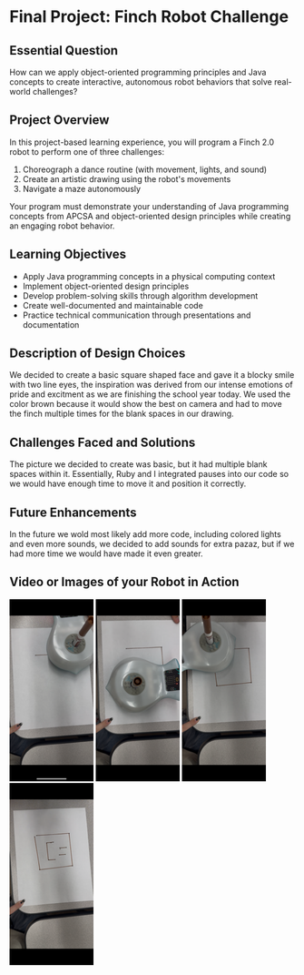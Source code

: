 # Final Project: Finch Robot Challenge

## Essential Question
How can we apply object-oriented programming principles and Java concepts to create interactive, autonomous robot behaviors that solve real-world challenges?

## Project Overview
In this project-based learning experience, you will program a Finch 2.0 robot to perform one of three challenges:
1. Choreograph a dance routine (with movement, lights, and sound)
2. Create an artistic drawing using the robot's movements
3. Navigate a maze autonomously

Your program must demonstrate your understanding of Java programming concepts from APCSA and object-oriented design principles while creating an engaging robot behavior.

## Learning Objectives
- Apply Java programming concepts in a physical computing context
- Implement object-oriented design principles
- Develop problem-solving skills through algorithm development
- Create well-documented and maintainable code
- Practice technical communication through presentations and documentation

## Description of Design Choices
We decided to create a basic square shaped face and gave it a blocky smile with two line eyes, the inspiration was derived from our intense emotions of pride and excitment as we are finishing the school year today. We used the color brown because it would show the best on camera and had to move the finch multiple times for the blank spaces in our drawing. 

## Challenges Faced and Solutions
The picture we decided to create was basic, but it had multiple blank spaces within it. Essentially, Ruby and I integrated pauses into our code so we would have enough time to move it and position it correctly. 

## Future Enhancements
In the future we wold most likely add more code, including colored lights and even more sounds, we decided to add sounds for extra pazaz, but if we had more time we would have made it even greater.  

## Video or Images of your Robot in Action
![alt text](image.png)
![alt text](image-1.png)
![alt text](image-3.png)
![alt text](image-2.png)

